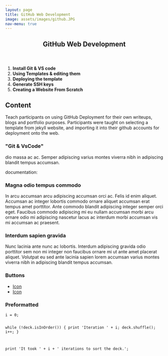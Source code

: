 ```yaml
---
layout: page
title: GitHub Web Development
image: assets/images/github.JPG
nav-menu: true
---
```


<!-- Main -->
<div id="main" class="alt">

<!-- One -->
<section id="one">
	<div class="inner">
		<header class="major">
			<h1>GitHub Web Development</h1>
		</header>

1. **Install Git & VS code**
2. **Using Templates & editing them**
3. **Deploying the template**
4. **Generate SSH keys**
5. **Creating a Website From Scratch**

<!-- Content -->
<h2 id="content">Content</h2>
<p>Teach participants on using GitHub Deployment for their own writeups, blogs and portfolio purposes. Participants were taught on selecting a template from jekyll website, and importing it into their github accounts for deployment onto the web.</p>
<div class="row">
	<div class="6u 12u$(small)">
		<h3>"Git & VsCode"</h3>
		<p>dio massa ac ac. Semper adipiscing varius montes viverra nibh in adipiscing blandit tempus accumsan.</p>
		<p>documentation:
		</p>
	</div>
	<div class="6u$ 12u$(small)">
		<h3>Magna odio tempus commodo</h3>
		<p>In arcu accumsan arcu adipiscing accumsan orci ac. Felis id enim aliquet. Accumsan ac integer lobortis commodo ornare aliquet accumsan erat tempus amet porttitor. Ante commodo blandit adipiscing integer semper orci eget. Faucibus commodo adipiscing mi eu nullam accumsan morbi arcu ornare odio mi adipiscing nascetur lacus ac interdum morbi accumsan vis mi accumsan ac praesent.</p>
	</div>
	<!-- Break -->
	<div class="4u 12u$(medium)">
		<h3>Interdum sapien gravida</h3>
		<p>Nunc lacinia ante nunc ac lobortis. Interdum adipiscing gravida odio porttitor sem non mi integer non faucibus ornare mi ut ante amet placerat aliquet. Volutpat eu sed ante lacinia sapien lorem accumsan varius montes viverra nibh in adipiscing blandit tempus accumsan.</p>
	</div>




<!-- Buttons -->
<h3>Buttons</h3>

<ul class="actions">
	<li><a href="#" class="button special icon fa-search">Icon</a></li>
	<li><a href="#" class="button icon fa-download">Icon</a></li>
</ul>



<!-- Preformatted Code -->
<h3>Preformatted</h3>
<pre><code>i = 0;

while (!deck.isInOrder()) {
    print 'Iteration ' + i;
    deck.shuffle();
    i++;
}

print 'It took ' + i + ' iterations to sort the deck.';
</code></pre>

</div>
</div>

</div>
</section>

</div>
